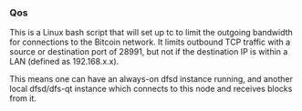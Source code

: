 ### Qos ###

This is a Linux bash script that will set up tc to limit the outgoing bandwidth for connections to the Bitcoin network. It limits outbound TCP traffic with a source or destination port of 28991, but not if the destination IP is within a LAN (defined as 192.168.x.x).

This means one can have an always-on dfsd instance running, and another local dfsd/dfs-qt instance which connects to this node and receives blocks from it.
